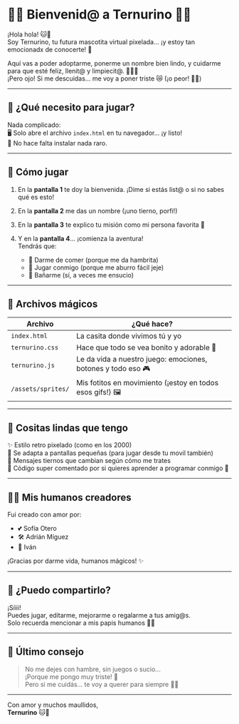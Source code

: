 # 🌈✨ Bienvenid@ a Ternurino 🐾💖

¡Hola hola! 🐱💬  
Soy Ternurino, tu futura mascotita virtual pixelada... ¡y estoy tan emocionadx de conocerte! 🌟  

Aquí vas a poder adoptarme, ponerme un nombre bien lindo, y cuidarme para que esté feliz, llenit@ y limpiecit@. 🍼🎾🛁  
¡Pero ojo! Si me descuidas... me voy a poner triste 😿 (¡o peor! 😵‍💫)

---

## 🎀 ¿Qué necesito para jugar?

Nada complicado:  
🖥️ Solo abre el archivo `index.html` en tu navegador... ¡y listo!  
🌈 No hace falta instalar nada raro.

---

## 💌 Cómo jugar

1. En la **pantalla 1** te doy la bienvenida. ¡Dime si estás list@ o si no sabes qué es esto!  
2. En la **pantalla 2** me das un nombre (¡uno tierno, porfi!)  
3. En la **pantalla 3** te explico tu misión como mi persona favorita 💖  
4. Y en la **pantalla 4**... ¡comienza la aventura!  
   Tendrás que:

   - 🍗 Darme de comer (porque me da hambrita)
   - 🎾 Jugar conmigo (porque me aburro fácil jeje)
   - 🛁 Bañarme (sí, a veces me ensucio)

---

## 🧸 Archivos mágicos

| Archivo | ¿Qué hace? |
|--------|-------------|
| `index.html` | La casita donde vivimos tú y yo |
| `ternurino.css` | Hace que todo se vea bonito y adorable 💅 |
| `ternurino.js` | Le da vida a nuestro juego: emociones, botones y todo eso 🎮 |
| `/assets/sprites/` | Mis fotitos en movimiento (¡estoy en todos esos gifs!) 🖼️ |

---

## 🐥 Cositas lindas que tengo

✨ Estilo retro pixelado (como en los 2000)  
📱 Se adapta a pantallas pequeñas (para jugar desde tu movil también)  
💬 Mensajes tiernos que cambian según cómo me trates  
🎨 Código super comentado por si quieres aprender a programar conmigo 🧠

---

## 👩‍🎨 Mis humanos creadores

Fui creado con amor por:

- 💕 Sofía Otero  
- 🛠️ Adrián Míguez  
- 🎨 Iván  

¡Gracias por darme vida, humanos mágicos! ✨

---

## 🐾 ¿Puedo compartirlo?

¡Síiii!  
Puedes jugar, editarme, mejorarme o regalarme a tus amig@s.  
Solo recuerda mencionar a mis papis humanos 🐣💕

---



## 🌟 Último consejo

> No me dejes con hambre, sin juegos o sucio...  
> ¡Porque me pongo muy triste! 🥺  
> Pero si me cuidás... te voy a querer para siempre 💖🐾

---

Con amor y muchos maullidos,  
**Ternurino** 🐱💌
